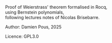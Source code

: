 Proof of Weierstrass' theorem formalised in Rocq,  
using Bernstein polynomials,  
following lectures notes of Nicolas Brisebarre.

Author: Damien Pous, 2025

Licence: GPL3.0
